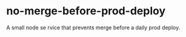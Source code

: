 # no-merge-before-prod-deploy
A small node se rvice that prevents merge before a daily prod deploy.
